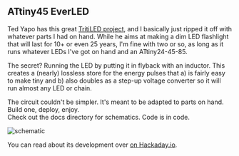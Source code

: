 ## ATtiny45 EverLED

Ted Yapo has this great [TritiLED project](https://hackaday.io/project/11864-tritiled), and I basically just ripped it off with whatever parts I had on hand.  While he aims at making a dim LED flashlight that will last for 10+ or even 25 years, I'm fine with two or so, as long as it runs whatever LEDs I've got on hand and an ATtiny24-45-85.  

The secret? Running the LED by putting it in flyback with an inductor.  This creates a (nearly) lossless store for the energy pulses that a) is fairly easy to make tiny and b) also doubles as a step-up voltage converter so it will run almost any LED or chain.

The circuit couldn't be simpler.  It's meant to be adapted to parts on hand.  Build one, deploy, enjoy.  
Check out the docs directory for schematics.  Code is in code.  

![schematic](https://raw.githubusercontent.com/hexagon5un/everled/master/docs/everled.png)



You can read about its development over [on Hackaday.io](https://hackaday.io/project/25584-attiny45-everled).


